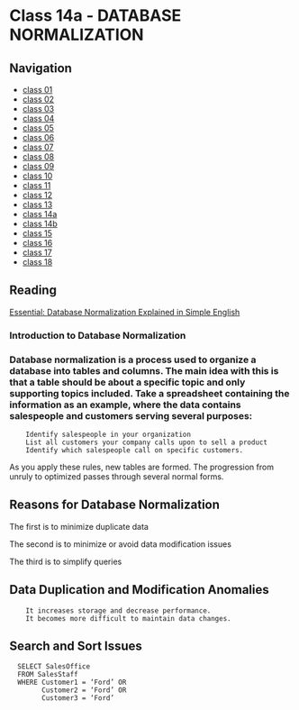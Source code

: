 # Class 14a - DATABASE NORMALIZATION


## Navigation ##
 - [class 01](class-01.md)
 - [class 02](class-02.md)
 - [class 03](class-03.md) 
 - [class 04](class-04.md)
 - [class 05](class-05.md)
 - [class 06](class-06.md)
 - [class 07](class-07.md)
 - [class 08](class-08.md)
 - [class 09](class-09.md) 
 - [class 10](class-10.md)
 - [class 11](class-11.md)
 - [class 12](class-12.md)
 - [class 13](class-13.md)
 - [class 14a](class-14a.md)
 - [class 14b](class-14b.md)
 - [class 15](class-15.md)
 - [class 16](class-16.md)
 - [class 17](class-17.md)
 - [class 18](class-18.md)

## Reading
[Essential: Database Normalization Explained in Simple English](https://www.essentialsql.com/get-ready-to-learn-sql-database-normalization-explained-in-simple-english/)

### Introduction to Database Normalization

### Database normalization is a process used to organize a database into tables and columns.  The main idea with this is that a table should be about a specific topic and only supporting topics included. Take a spreadsheet containing the information as an example, where the data contains salespeople and customers serving several purposes:


        Identify salespeople in your organization
        List all customers your company calls upon to sell a product
        Identify which salespeople call on specific customers.


As you apply these rules, new tables are formed. The progression from unruly to optimized passes through several normal forms.


## Reasons for Database Normalization

The first is to minimize duplicate data

The second is to minimize or avoid data modification issues

The third is to simplify queries

## Data Duplication and Modification Anomalies

        It increases storage and decrease performance.
        It becomes more difficult to maintain data changes.

## Search and Sort Issues

      SELECT SalesOffice
      FROM SalesStaff
      WHERE Customer1 = ‘Ford’ OR
            Customer2 = ‘Ford’ OR
            Customer3 = ‘Ford’

